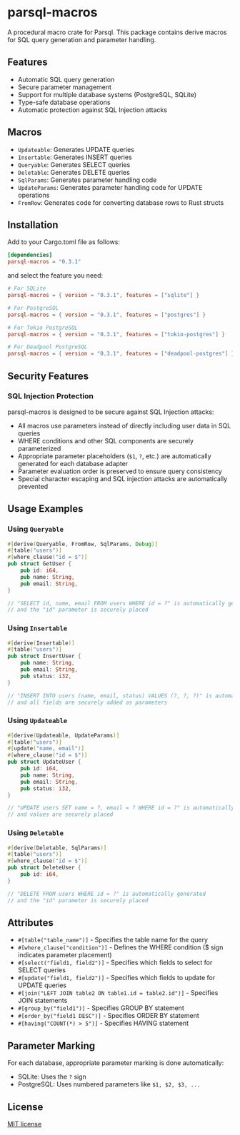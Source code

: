 # parsql-macros

A procedural macro crate for Parsql. This package contains derive macros for SQL query generation and parameter handling.

## Features

- Automatic SQL query generation
- Secure parameter management
- Support for multiple database systems (PostgreSQL, SQLite)
- Type-safe database operations
- Automatic protection against SQL Injection attacks

## Macros

- `Updateable`: Generates UPDATE queries
- `Insertable`: Generates INSERT queries
- `Queryable`: Generates SELECT queries
- `Deletable`: Generates DELETE queries
- `SqlParams`: Generates parameter handling code
- `UpdateParams`: Generates parameter handling code for UPDATE operations
- `FromRow`: Generates code for converting database rows to Rust structs

## Installation

Add to your Cargo.toml file as follows:

```toml
[dependencies]
parsql-macros = "0.3.1"
```

and select the feature you need:

```toml
# For SQLite
parsql-macros = { version = "0.3.1", features = ["sqlite"] }

# For PostgreSQL
parsql-macros = { version = "0.3.1", features = ["postgres"] }

# For Tokio PostgreSQL
parsql-macros = { version = "0.3.1", features = ["tokio-postgres"] }

# For Deadpool PostgreSQL
parsql-macros = { version = "0.3.1", features = ["deadpool-postgres"] }
```

## Security Features

### SQL Injection Protection

parsql-macros is designed to be secure against SQL Injection attacks:

- All macros use parameters instead of directly including user data in SQL queries
- WHERE conditions and other SQL components are securely parameterized
- Appropriate parameter placeholders (`$1`, `?`, etc.) are automatically generated for each database adapter
- Parameter evaluation order is preserved to ensure query consistency
- Special character escaping and SQL injection attacks are automatically prevented

## Usage Examples

### Using `Queryable`

```rust
#[derive(Queryable, FromRow, SqlParams, Debug)]
#[table("users")]
#[where_clause("id = $")]
pub struct GetUser {
    pub id: i64,
    pub name: String,
    pub email: String,
}

// "SELECT id, name, email FROM users WHERE id = ?" is automatically generated
// and the "id" parameter is securely placed
```

### Using `Insertable`

```rust
#[derive(Insertable)]
#[table("users")]
pub struct InsertUser {
    pub name: String,
    pub email: String,
    pub status: i32,
}

// "INSERT INTO users (name, email, status) VALUES (?, ?, ?)" is automatically generated
// and all fields are securely added as parameters
```

### Using `Updateable`

```rust
#[derive(Updateable, UpdateParams)]
#[table("users")]
#[update("name, email")]
#[where_clause("id = $")]
pub struct UpdateUser {
    pub id: i64,
    pub name: String,
    pub email: String,
    pub status: i32,
}

// "UPDATE users SET name = ?, email = ? WHERE id = ?" is automatically generated
// and values are securely placed
```

### Using `Deletable`

```rust
#[derive(Deletable, SqlParams)]
#[table("users")]
#[where_clause("id = $")]
pub struct DeleteUser {
    pub id: i64,
}

// "DELETE FROM users WHERE id = ?" is automatically generated
// and the "id" parameter is securely placed
```

## Attributes

- `#[table("table_name")]` - Specifies the table name for the query
- `#[where_clause("condition")]` - Defines the WHERE condition ($ sign indicates parameter placement)
- `#[select("field1, field2")]` - Specifies which fields to select for SELECT queries
- `#[update("field1, field2")]` - Specifies which fields to update for UPDATE queries
- `#[join("LEFT JOIN table2 ON table1.id = table2.id")]` - Specifies JOIN statements
- `#[group_by("field1")]` - Specifies GROUP BY statement
- `#[order_by("field1 DESC")]` - Specifies ORDER BY statement
- `#[having("COUNT(*) > 5")]` - Specifies HAVING statement

## Parameter Marking

For each database, appropriate parameter marking is done automatically:

- SQLite: Uses the `?` sign
- PostgreSQL: Uses numbered parameters like `$1, $2, $3, ...`

## License

[MIT license](../LICENSE) 